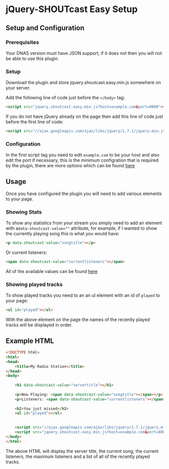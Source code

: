 # jQuery-SHOUTcast Easy Setup

## Setup and Configuration

### Prerequisites

Your DNAS version must have JSON support, if it does not then you will not be able to use this plugin.

### Setup

Download the plugin and store jquery.shoutcast.easy.min.js somewhere on your server.

Add the following line of code just before the `</body>` tag:

```html
<script src="jquery.shoutcast.easy.min.js?host=example.com&port=8000"></script>
```

If you do not have jQuery already on the page then add this line of code just before the first line of code:

```html
<script src="//ajax.googleapis.com/ajax/libs/jquery/1.7.1/jquery.min.js"></script>
```

### Configuration

In the first script tag you need to edit `example.com` to be your host and also edit the port if necessary, this is the minimum configration that is required by the plugin, there are more options which can be found [here](https://github.com/Wavestreaming/jquery-shoutcast#configuration)

## Usage

Once you have configured the plugin you will need to add various elements to your page.

### Showing Stats

To show any statistics from your stream you simply need to add an element with a`data-shoutcast-value=""` attribute, for example, if I wanted to show the currently playing song this is what you would have:

```html
<p data-shoutcast-value="songtitle"></p>
```

Or current listeners:

```html
<span data-shoutcast-value="currentlisteners"></span>
```

All of the available values can be found [here](https://github.com/Wavestreaming/jquery-shoutcast#shoutcast-stats)

### Showing played tracks

To show played tracks you need to an an ul element with an id of `played` to your page:

```html
<ul id="played"></ul>
```
With the above element on the page the names of the recently played tracks will be displayed in order.

## Example HTML <a name="example" href="#example"></a>

```html
<!DOCTYPE html>
<html>
<head>
	<title>My Radio Station</title>
</head>
<body>
	
	<h1 data-shoutcast-value="servertitle"></h1>
	
	<p>Now Playing: <span data-shoutcast-value="songtitle"></span></p>
	<p>Listeners: <span data-shoutcast-value="currentlisteners"></span>/<span data-shoutcast-value="maxlisteners"></span></p>
	
	<h2>You just missed</h2>
	<ul id="played"></ul>
	
	
	<script src="//ajax.googleapis.com/ajax/libs/jquery/1.7.1/jquery.min.js"></script>
	<script src="jquery.shoutcast.easy.min.js?host=example.com&port=8000"></script>
</body>
</html>

```

The above HTML will display the server title, the current song, the current listeners, the maximum listeners and a list of all of the recently played tracks.